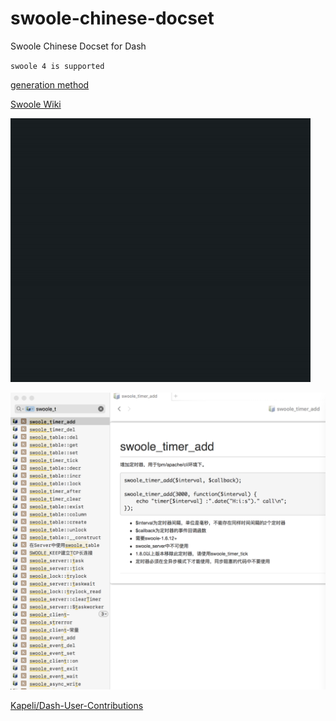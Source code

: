 # swoole-chinese-docset

Swoole Chinese Docset for Dash

`swoole 4 is supported`

[generation method](./src/README.md)

[Swoole Wiki](https://wiki.swoole.com/)

![demo](https://github.com/halfstring/swoole-chinese-docset/blob/master/demo.gif)

![dash-demo](https://github.com/halfstring/swoole-chinese-docset/blob/master/dash-demo.png)


[Kapeli/Dash-User-Contributions](https://github.com/Kapeli/Dash-User-Contributions/tree/master/docsets/Swoole_Chinese)
